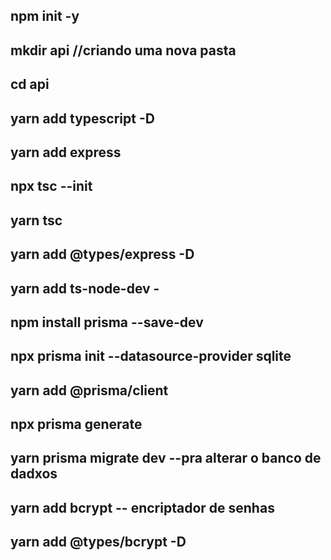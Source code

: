  ## npm init -y
## mkdir api         //criando uma nova pasta
##  cd api
## yarn add typescript -D
## yarn add express 
## npx tsc --init
## yarn tsc
## yarn add @types/express -D
## yarn add ts-node-dev -

## npm install prisma --save-dev
## npx prisma init --datasource-provider sqlite
## yarn add @prisma/client
## npx prisma generate
## yarn prisma migrate dev --pra alterar o banco de dadxos

## yarn add bcrypt -- encriptador de senhas
## yarn add @types/bcrypt -D  
##
##
##
##
##
##







